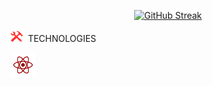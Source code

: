 <p align="center">
<a href="https://git.io/streak-stats"><img src="https://streak-stats.demolab.com?user=Snoopyrawr&theme=shadow-red&border_radius=10&date_format=%5BY%20%5DM%20j" alt="GitHub Streak" /></a>
</p>

<img src="https://github.com/Snoopyrawr/Snoopyrawr/blob/main/tools.png" title="Tools" alt="Tools" width="20" height="20"/>&nbsp; TECHNOLOGIES

<p>
  <img src="https://github.com/Snoopyrawr/Snoopyrawr/blob/main/react.png" title="Java" alt="Java" width="40" height="40"/>&nbsp;
</p>
